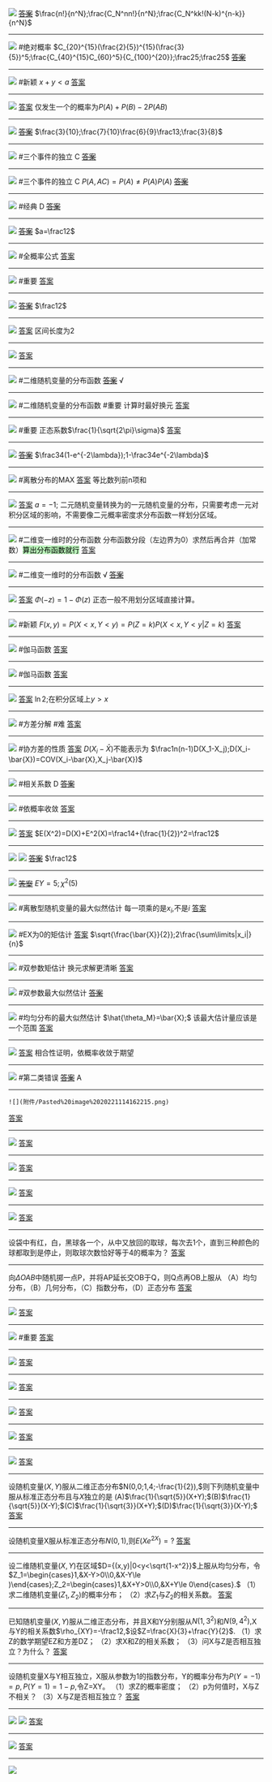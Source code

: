 ![](附件/Pasted%20image%2020221016153910.png)
~~[答案](概率论/答案.md#^06l5bg)~~ $\frac{n!}{n^N};\frac{C_N^nn!}{n^N};\frac{C_N^kk!(N-k)^{n-k}}{n^N}$

---
![](附件/Pasted%20image%2020221016154315.png)
#绝对概率 $C_{20}^{15}(\frac{2}{5})^{15}(\frac{3}{5})^5;\frac{C_{40}^{15}C_{60}^5}{C_{100}^{20}};\frac25;\frac25$
~~[答案](概率论/答案.md#^9n2yna)~~

---
![](附件/Pasted%20image%2020221016155104.png)
#新颖 $x+y<a$
[答案](概率论/答案.md#^pa9hdq)

---
![](附件/Pasted%20image%2020221016155847.png)
[答案](概率论/答案.md#^v8u6em)  仅发生一个的概率为$P(A)+P(B)-2P(AB)$

---
![](附件/Pasted%20image%2020221016160209.png)
~~[答案](概率论/答案.md#^o72m6f)~~ $\frac{3}{10};\frac{7}{10}\frac{6}{9}\frac13;\frac{3}{8}$

---
![](附件/Pasted%20image%2020221016162321.png)
#三个事件的独立 C
~~[答案](概率论/答案.md#^0nsam9)~~

---
![](附件/Pasted%20image%2020221016162748.png)
#三个事件的独立 C $P(A,AC)=P(A)\ne P(A)P(A)$
~~[答案](概率论/答案.md#^qgkmmk)~~

---
![](附件/Pasted%20image%2020221016164255.png)
#经典 D
~~[答案](概率论/答案.md#^ffgbnz)~~

---
![](附件/Pasted%20image%2020221016164537.png)
~~[答案](概率论/答案.md#^0vha3s)~~ $a=\frac12$

---
![](附件/Pasted%20image%2020221016164835.png)
#全概率公式 
[答案](概率论/答案.md#^4ie55m)

---
![](附件/Pasted%20image%2020221016165903.png)
#重要 
[答案](概率论/答案.md#^xag004)

---
![](附件/Pasted%20image%2020221016170832.png)
~~[答案](概率论/答案.md#^ilc58v)~~ $\frac12$

---
![](附件/Pasted%20image%2020221016171057.png)
[答案](概率论/答案.md#^xppwmt) 区间长度为2

---
![](附件/Pasted%20image%2020221017160634.png)
[答案](概率论/答案.md#^85d4yq)

---
![](附件/Pasted%20image%2020221017162140.png)
#二维随机变量的分布函数 
~~[答案](概率论/答案.md#^3hwbpg)~~ √

---
![](附件/Pasted%20image%2020221017162632.png)
#二维随机变量的分布函数 #重要 计算时最好换元
[答案](概率论/答案.md#^2i4v06) 

---
![](附件/Pasted%20image%2020221017170001.png)
#重要 正态系数$\frac{1}{\sqrt{2\pi}\sigma}$
[答案](概率论/答案.md#^d6pvdg)

---
![](附件/Pasted%20image%2020221017172058.png)
~~[答案](概率论/答案.md#^4hae0k)~~ $\frac34(1-e^{-2\lambda});1-\frac34e^{-2\lambda}$

---
![](附件/Pasted%20image%2020221017173122.png)
#离散分布的MAX
[答案](概率论/答案.md#^wtug9s) 等比数列前n项和

---
![](附件/Pasted%20image%2020221017174526.png)
[答案](概率论/答案.md#^u6sb7m) $a=-1;$ 二元随机变量转换为的一元随机变量的分布，只需要考虑一元对积分区域的影响，不需要像二元概率密度求分布函数一样划分区域。

---
![](附件/Pasted%20image%2020221017175732.png)
#二维变一维时的分布函数 分布函数分段（左边界为0）求然后再合并（加常数）<mark style="background: #b8f3b8;">算出分布函数就行</mark>
[答案](概率论/答案.md#^mnvudy)

---
![](附件/Pasted%20image%2020221018153203.png)
#二维变一维时的分布函数 √
~~[答案](概率论/答案.md#^cz8vbg)~~

---
![](附件/Pasted%20image%2020221018155415.png)
[答案](概率论/答案.md#^ou0txn) $\Phi(-z)=1-\Phi(z)$ 正态一般不用划分区域直接计算。

---
![](附件/屏幕截图%202022-10-18%20155941.png)
#新颖 $F(x,y)=P(X<x,Y<y)=P(Z=k)P(X<x,Y<y|Z=k)$
[答案](概率论/答案.md#^5xgaa2)

---
![](附件/Pasted%20image%2020221018170015.png)
#伽马函数 
[答案](概率论/答案.md#^0u1h0u)

---
![](附件/Pasted%20image%2020221018170246.png)
#伽马函数 
[答案](概率论/答案.md#^7uzwm3)

---
![](附件/Pasted%20image%2020221018170555.png)
[答案](概率论/答案.md#^zl3zbg) $\ln 2;$在积分区域上$y>x$

---
![](附件/Pasted%20image%2020221018170906.png)
#方差分解 #难 
[答案](概率论/答案.md#^hchus5)

---
![](附件/Pasted%20image%2020221018171519.png)
#协方差的性质
[答案](概率论/答案.md#^ecyp76) $D(X_i-\bar{X})$不能表示为 $\frac1n(n-1)D(X_1-X_j);D(X_i-\bar{X})=COV(X_i-\bar{X},X_j-\bar{X})$

---
![](附件/Pasted%20image%2020221018172022.png)
#相关系数 D
~~[答案](概率论/答案.md#^x2j369)~~

---
![](附件/Pasted%20image%2020221019111536.png)
#依概率收敛
[答案](概率论/答案.md#^4igxgf)

---
![](附件/Pasted%20image%2020221019111315.png)
[答案](概率论/答案.md#^9j38i7) $E(X^2)=D(X)+E^2(X)=\frac14+(\frac{1}{2})^2=\frac12$

---
![](附件/Pasted%20image%2020221019112103.png)
![](附件/Pasted%20image%2020221019112111.png)
~~[答案](概率论/答案.md#^dhgo8d)~~ $\frac12$

---
![](附件/Pasted%20image%2020221019112427.png)
~~[答案](概率论/答案.md#^o5i98p)~~ $EY=5;\chi^2(5)$

---
![](附件/Pasted%20image%2020221019141726.png)
#离散型随机变量的最大似然估计 每一项乘的是$x_i,$不是$i$
[答案](概率论/答案.md#^mnem62)

---
![](附件/Pasted%20image%2020221019142351.png)
#EX为0的矩估计 
[答案](概率论/答案.md#^5pwf74) $\sqrt{\frac{\bar{X}}{2}};2\frac{\sum\limits|x_i|}{n}$

---
![](附件/Pasted%20image%2020221019143251.png)
#双参数矩估计  换元求解更清晰
[答案](概率论/答案.md#^9e5y9j)

---
![](附件/Pasted%20image%2020221019143831.png)
#双参数最大似然估计 
~~[答案](概率论/答案.md#^jxse6y)~~

---
![](附件/Pasted%20image%2020221019144729.png)
#均匀分布的最大似然估计 $\hat{\theta_M}=\bar{X};$ 该最大估计量应该是一个范围
[答案](概率论/答案.md#^f9gype)

---
![](附件/Pasted%20image%2020221019145307.png)
[答案](概率论/答案.md#^xnyiys) 相合性证明，依概率收敛于期望

---
![](附件/Pasted%20image%2020221019145750.png)
#第二类错误
~~[答案](概率论/答案.md#^t030ml)~~ A

---
	![](附件/Pasted%20image%2020221114162215.png)
[答案](概率论/答案.md#^rrik37)

---
![](附件/Pasted%20image%2020221114163431.png)
[答案](概率论/答案.md#^98zq17)

---
![](附件/Pasted%20image%2020221114164056.png)
[答案](概率论/答案.md#^k8w51v)

---
![](附件/Pasted%20image%2020221115075800.png)
[答案](概率论/答案.md#^v8pgve)

---
![](附件/Pasted%20image%2020221115080652.png)
[答案](概率论/答案.md#^0k334r)

---
设袋中有红，白，黑球各一个，从中又放回的取球，每次去1个，直到三种颜色的球都取到是停止，则取球次数恰好等于4的概率为？
[答案](概率论/答案.md#^6z9za7)

---
向$\Delta OAB$中随机掷一点P，并将AP延长交OB于Q，则Q点再OB上服从
（A）均匀分布，（B）几何分布，（C）指数分布，（D）正态分布
[答案](概率论/答案.md#^rdrkb5)

---
![](附件/Pasted%20image%2020221116085613.png)
[答案](概率论/答案.md#^lgtvt4)

---
![](附件/Pasted%20image%2020221116085817.png)
#重要
[答案](概率论/答案.md#^bzfpem)

---
![](附件/Pasted%20image%2020221116091638.png)
[答案](概率论/答案.md#^061pll)

---
![](附件/Pasted%20image%2020221117143323.png)
[答案](概率论/答案.md#^nozztx)

---
![](附件/Pasted%20image%2020221117143617.png)
[答案](概率论/答案.md#^y8xhoi)

---
![](附件/Pasted%20image%2020221117145131.png)
[答案](概率论/答案.md#^p71q1f)

---
![](附件/Pasted%20image%2020221117150921.png)
[答案](概率论/答案.md#^q19ir3)

---
 设随机变量$(X,Y)$服从二维正态分布$N(0,0;1,4;-\frac{1}{2}),$则下列随机变量中服从标准正态分布且与$X$独立的是
 (A)$\frac{1}{\sqrt{5}}(X+Y);$(B)$\frac{1}{\sqrt{5}}(X-Y);$(C)$\frac{1}{\sqrt{3}}(X+Y);$(D)$\frac{1}{\sqrt{3}}(X-Y);$
[答案](概率论/答案.md#^4hl40g)

---
设随机变量X服从标准正态分布$N(0,1),$则$E(Xe^{2X})=?$
[答案](概率论/答案.md#^zaa3od)

---
设二维随机变量$(X,Y)$在区域$D={(x,y)|0<y<\sqrt{1-x^2}}$上服从均匀分布，令$Z_1=\begin{cases}1,&X-Y>0\\0,&X-Y\le )\end{cases};Z_2=\begin{cases}1,&X+Y>0\\0,&X+Y\le 0\end{cases}.$
（1）求二维随机变量$(Z_1,Z_2)$的概率分布；
（2）求$Z_1$与$Z_2$的相关系数。
[答案](概率论/答案.md#^28vflj)

---
已知随机变量$(X,Y)$服从二维正态分布，并且X和Y分别服从$N(1,3^2)$和$N(9,4^2),$X与Y的相关系数$\rho_{XY}=-\frac12,$设$Z=\frac{X}{3}+\frac{Y}{2}$.
（1）求Z的数学期望EZ和方差DZ；
（2）求X和Z的相关系数；
（3）问X与Z是否相互独立？为什么？
[答案](概率论/答案.md#^414qxc)

---
设随机变量X与Y相互独立，X服从参数为1的指数分布，Y的概率分布为$P(Y=-1)=p,P(Y=1)=1-p,$令Z=XY。
（1）求Z的概率密度；
（2）p为何值时，X与Z不相关？
（3）X与Z是否相互独立？
[答案](概率论/答案.md#^04l6q0)

---
![](附件/Pasted%20image%2020221119151745.png)
![](附件/Pasted%20image%2020221119151755.png)
[答案](概率论/答案.md#^b8hsia)

---
![](附件/Pasted%20image%2020221119152029.png)
[答案](概率论/答案.md#^zcctrn)

---
![](附件/Pasted%20image%2020221119152748.png)
